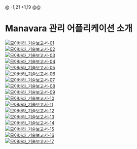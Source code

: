 @ -1,21 +1,19 @@
# Manavara 관리 어플리케이션 소개

<p dir="auto">
  <a target="_blank" rel="noopener noreferrer" href="https://github.com/bigbigdw/ManavaraSetting/assets/22631075/0cb1ec6c-09c7-4878-8d8c-1483b592bde5.png">
    <img src="https://github.com/bigbigdw/ManavaraSetting/assets/22631075/92b5bea3-7d3d-4212-8581-59ef9c1b3618" alt="모아바라_기술보고서-01" style="max-width: 100%;"></a><br>
<a target="_blank" rel="noopener noreferrer" href="https://user-images.githubusercontent.com/22631075/250290613-f1b6a4c7-1b2b-45f2-a69c-a9d5bd5abad0.png"><img src="https://user-images.githubusercontent.com/22631075/250290613-f1b6a4c7-1b2b-45f2-a69c-a9d5bd5abad0.png" alt="모아바라_기술보고서-02" style="max-width: 100%;"></a><br>
<a target="_blank" rel="noopener noreferrer" href="https://user-images.githubusercontent.com/22631075/250290623-b9358603-eabd-4362-a294-222ba3a342e4.png"><img src="https://user-images.githubusercontent.com/22631075/250290623-b9358603-eabd-4362-a294-222ba3a342e4.png" alt="모아바라_기술보고서-03" style="max-width: 100%;"></a><br>
<a target="_blank" rel="noopener noreferrer" href="https://user-images.githubusercontent.com/22631075/250290627-da74ea99-d0e4-43b4-bf3a-005f162cb544.png"><img src="https://user-images.githubusercontent.com/22631075/250290627-da74ea99-d0e4-43b4-bf3a-005f162cb544.png" alt="모아바라_기술보고서-04" style="max-width: 100%;"></a><br>
<a target="_blank" rel="noopener noreferrer" href="https://user-images.githubusercontent.com/22631075/250290630-9361cea3-e74b-4757-b017-db9a72c59af6.png"><img src="https://user-images.githubusercontent.com/22631075/250290630-9361cea3-e74b-4757-b017-db9a72c59af6.png" alt="모아바라_기술보고서-05" style="max-width: 100%;"></a><br>
<a target="_blank" rel="noopener noreferrer" href="https://user-images.githubusercontent.com/22631075/250290633-679a6c02-f4b4-486e-a005-e50c8cf25e57.png"><img src="https://user-images.githubusercontent.com/22631075/250290633-679a6c02-f4b4-486e-a005-e50c8cf25e57.png" alt="모아바라_기술보고서-06" style="max-width: 100%;"></a><br>
<a target="_blank" rel="noopener noreferrer" href="https://user-images.githubusercontent.com/22631075/250290637-1c24d0cf-9f93-4627-80e7-6468f79de23d.png"><img src="https://user-images.githubusercontent.com/22631075/250290637-1c24d0cf-9f93-4627-80e7-6468f79de23d.png" alt="모아바라_기술보고서-07" style="max-width: 100%;"></a><br>
<a target="_blank" rel="noopener noreferrer" href="https://user-images.githubusercontent.com/22631075/250290639-71209dcc-8eef-43fa-8dfb-b4753c6582bd.png"><img src="https://user-images.githubusercontent.com/22631075/250290639-71209dcc-8eef-43fa-8dfb-b4753c6582bd.png" alt="모아바라_기술보고서-08" style="max-width: 100%;"></a><br>
<a target="_blank" rel="noopener noreferrer" href="https://user-images.githubusercontent.com/22631075/250290645-22456213-7af0-4423-860a-ed2c434578b0.png"><img src="https://user-images.githubusercontent.com/22631075/250290645-22456213-7af0-4423-860a-ed2c434578b0.png" alt="모아바라_기술보고서-09" style="max-width: 100%;"></a><br>
<a target="_blank" rel="noopener noreferrer" href="https://user-images.githubusercontent.com/22631075/250290652-2ef419f7-719b-4b41-9cab-c35691bbea25.png"><img src="https://user-images.githubusercontent.com/22631075/250290652-2ef419f7-719b-4b41-9cab-c35691bbea25.png" alt="모아바라_기술보고서-10" style="max-width: 100%;"></a><br>
<a target="_blank" rel="noopener noreferrer" href="https://user-images.githubusercontent.com/22631075/250290666-33f6a061-4517-424e-8160-27a299b22863.png"><img src="https://user-images.githubusercontent.com/22631075/250290666-33f6a061-4517-424e-8160-27a299b22863.png" alt="모아바라_기술보고서-11" style="max-width: 100%;"></a><br>
<a target="_blank" rel="noopener noreferrer" href="https://user-images.githubusercontent.com/22631075/250290678-f5a30035-9a3c-44f3-846c-8fd2b9b7c2ab.png"><img src="https://user-images.githubusercontent.com/22631075/250290678-f5a30035-9a3c-44f3-846c-8fd2b9b7c2ab.png" alt="모아바라_기술보고서-12" style="max-width: 100%;"></a><br>
<a target="_blank" rel="noopener noreferrer" href="https://user-images.githubusercontent.com/22631075/250290692-7ad577e9-4c45-4c6f-ac41-2f9644eff350.png"><img src="https://user-images.githubusercontent.com/22631075/250290692-7ad577e9-4c45-4c6f-ac41-2f9644eff350.png" alt="모아바라_기술보고서-13" style="max-width: 100%;"></a><br>
<a target="_blank" rel="noopener noreferrer" href="https://user-images.githubusercontent.com/22631075/250290698-a91ebc6d-86c3-4867-9d7d-8b9272cc9874.png"><img src="https://user-images.githubusercontent.com/22631075/250290698-a91ebc6d-86c3-4867-9d7d-8b9272cc9874.png" alt="모아바라_기술보고서-14" style="max-width: 100%;"></a><br>
<a target="_blank" rel="noopener noreferrer" href="https://user-images.githubusercontent.com/22631075/250290703-5402f7f2-e541-4b66-a9f9-367aced6344d.png"><img src="https://user-images.githubusercontent.com/22631075/250290703-5402f7f2-e541-4b66-a9f9-367aced6344d.png" alt="모아바라_기술보고서-15" style="max-width: 100%;"></a><br>
<a target="_blank" rel="noopener noreferrer" href="https://user-images.githubusercontent.com/22631075/250290710-b8ea925a-5194-4fe5-b563-1755743bd92a.png"><img src="https://user-images.githubusercontent.com/22631075/250290710-b8ea925a-5194-4fe5-b563-1755743bd92a.png" alt="모아바라_기술보고서-16" style="max-width: 100%;"></a><br>
<a target="_blank" rel="noopener noreferrer" href="https://user-images.githubusercontent.com/22631075/250290717-1d92d508-54fc-451e-885a-9dc7e9f664ca.png"><img src="https://user-images.githubusercontent.com/22631075/250290717-1d92d508-54fc-451e-885a-9dc7e9f664ca.png" alt="모아바라_기술보고서-17" style="max-width: 100%;"></a></p>